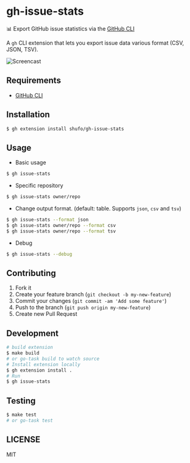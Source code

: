 # gh-issue-stats

📊 Export GitHub issue statistics via the [GitHub CLI](https://github.com/cli/cli)

A `gh` CLI extension that lets you export issue data various format (CSV, JSON, TSV).

![Screencast](https://github.com/user-attachments/assets/27d4f6ba-1cfa-4c85-b9a8-3402248247b0)

## Requirements

- [GitHub CLI](https://github.com/cli/cli)

## Installation

```bash
$ gh extension install shufo/gh-issue-stats
```

## Usage

- Basic usage

```bash
$ gh issue-stats
```

- Specific repository

```bash
$ gh issue-stats owner/repo
```

- Change output format. (default: table. Supports `json`, `csv` and `tsv`)

```bash
$ gh issue-stats --format json
$ gh issue-stats owner/repo --format csv
$ gh issue-stats owner/repo --format tsv
```

- Debug

```bash
$ gh issue-stats --debug
```

## Contributing

1. Fork it
2. Create your feature branch (`git checkout -b my-new-feature`)
3. Commit your changes (`git commit -am 'Add some feature'`)
4. Push to the branch (`git push origin my-new-feature`)
5. Create new Pull Request

## Development

```bash
# build extension
$ make build
# or go-task build to watch source
# Install extension locally
$ gh extension install .
# Run 
$ gh issue-stats
```

## Testing

```bash
$ make test
# or go-task test
```

## LICENSE

MIT

